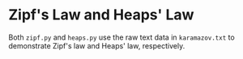 # Zipf's Law and Heaps' Law

Both `zipf.py` and `heaps.py` use the raw text data in `karamazov.txt` to demonstrate Zipf's law and Heaps' law, respectively.
